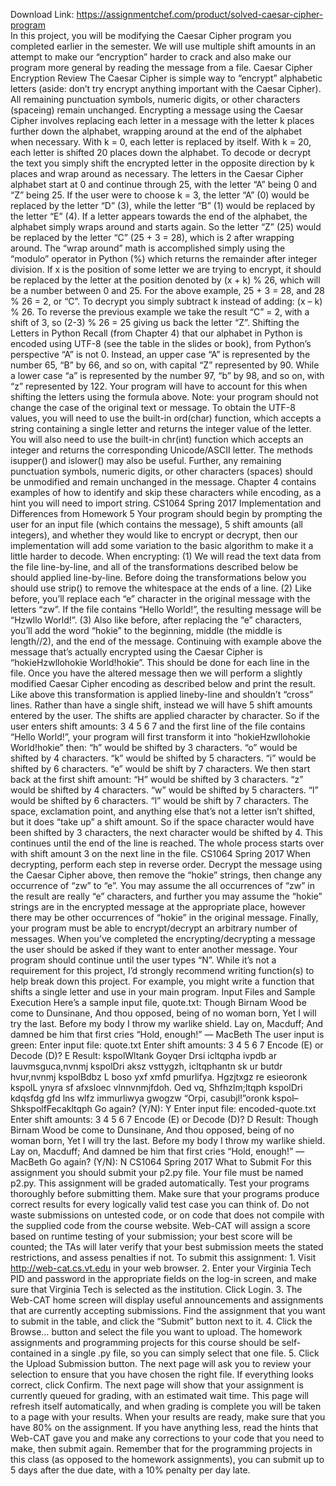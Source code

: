 Download Link: https://assignmentchef.com/product/solved-caesar-cipher-program
<br>
In this project, you will be modifying the Caesar Cipher program you completed earlier in the semester. We will use multiple shift amounts in an attempt to make our “encryption” harder to crack and also make our program more general by reading the message from a file. Caesar Cipher Encryption Review The Caesar Cipher is simple way to “encrypt” alphabetic letters (aside: don’t try encrypt anything important with the Caesar Cipher). All remaining punctuation symbols, numeric digits, or other characters (spaceing) remain unchanged. Encrypting a message using the Caesar Cipher involves replacing each letter in a message with the letter k places further down the alphabet, wrapping around at the end of the alphabet when necessary. With k = 0, each letter is replaced by itself. With k = 20, each letter is shifted 20 places down the alphabet. To decode or decrypt the text you simply shift the encrypted letter in the opposite direction by k places and wrap around as necessary. The letters in the Caesar Cipher alphabet start at 0 and continue through 25, with the letter “A” being 0 and “Z” being 25. If the user were to choose k = 3, the letter “A” (0) would be replaced by the letter “D” (3), while the letter “B” (1) would be replaced by the letter “E” (4). If a letter appears towards the end of the alphabet, the alphabet simply wraps around and starts again. So the letter “Z” (25) would be replaced by the letter “C” (25 + 3 = 28), which is 2 after wrapping around. The “wrap around” math is accomplished simply using the “modulo” operator in Python (%) which returns the remainder after integer division. If x is the position of some letter we are trying to encrypt, it should be replaced by the letter at the position denoted by (x + k) % 26, which will be a number between 0 and 25. For the above example, 25 + 3 = 28, and 28 % 26 = 2, or “C”. To decrypt you simply subtract k instead of adding: (x – k) % 26. To reverse the previous example we take the result “C” = 2, with a shift of 3, so (2-3) % 26 = 25 giving us back the letter “Z”. Shifting the Letters in Python Recall (from Chapter 4) that our alphabet in Python is encoded using UTF-8 (see the table in the slides or book), from Python’s perspective “A” is not 0. Instead, an upper case “A” is represented by the number 65, “B” by 66, and so on, with capital “Z” represented by 90. While a lower case “a” is represented by the number 97, “b” by 98, and so on, with “z” represented by 122. Your program will have to account for this when shifting the letters using the formula above. Note: your program should not change the case of the original text or message. To obtain the UTF-8 values, you will need to use the built-in ord(char) function, which accepts a string containing a single letter and returns the integer value of the letter. You will also need to use the built-in chr(int) function which accepts an integer and returns the corresponding Unicode/ASCII letter. The methods isupper() and islower() may also be useful. Further, any remaining punctuation symbols, numeric digits, or other characters (spaces) should be unmodified and remain unchanged in the message. Chapter 4 contains examples of how to identify and skip these characters while encoding, as a hint you will need to import string. CS1064 Spring 2017 Implementation and Differences from Homework 5 Your program should begin by prompting the user for an input file (which contains the message), 5 shift amounts (all integers), and whether they would like to encrypt or decrypt, then our implementation will add some variation to the basic algorithm to make it a little harder to decode. When encrypting: (1) We will read the text data from the file line-by-line, and all of the transformations described below be should applied line-by-line. Before doing the transformations below you should use strip() to remove the whitespace at the ends of a line. (2) Like before, you’ll replace each “e” character in the original message with the letters “zw”. If the file contains “Hello World!”, the resulting message will be “Hzwllo World!”. (3) Also like before, after replacing the “e” characters, you’ll add the word “hokie” to the beginning, middle (the middle is length//2), and the end of the message. Continuing with example above the message that’s actually encrypted using the Caesar Cipher is “hokieHzwllohokie World!hokie”. This should be done for each line in the file. Once you have the altered message then we will perform a slightly modified Caesar Cipher encoding as described below and print the result. Like above this transformation is applied lineby-line and shouldn’t “cross” lines. Rather than have a single shift, instead we will have 5 shift amounts entered by the user. The shifts are applied character by character. So if the user enters shift amounts: 3 4 5 6 7 and the first line of the file contains “Hello World!”, your program will first transform it into “hokieHzwllohokie World!hokie” then: “h” would be shifted by 3 characters. “o” would be shifted by 4 characters. “k” would be shifted by 5 characters. “i” would be shifted by 6 characters. “e” would be shift by 7 characters. We then start back at the first shift amount: “H” would be shifted by 3 characters. “z” would be shifted by 4 characters. “w” would be shifted by 5 characters. “l” would be shifted by 6 characters. “l” would be shift by 7 characters. The space, exclamation point, and anything else that’s not a letter isn’t shifted, but it does “take up” a shift amount. So if the space character would have been shifted by 3 characters, the next character would be shifted by 4. This continues until the end of the line is reached. The whole process starts over with shift amount 3 on the next line in the file. CS1064 Spring 2017 When decrypting, perform each step in reverse order. Decrypt the message using the Caesar Cipher above, then remove the “hokie” strings, then change any occurrence of “zw” to “e”. You may assume the all occurrences of “zw” in the result are really “e” characters, and further you may assume the “hokie” strings are in the encrypted message at the appropriate place, however there may be other occurrences of “hokie” in the original message. Finally, your program must be able to encrypt/decrypt an arbitrary number of messages. When you’ve completed the encrypting/decrypting a message the user should be asked if they want to enter another message. Your program should continue until the user types “N”. While it’s not a requirement for this project, I’d strongly recommend writing function(s) to help break down this project. For example, you might write a function that shifts a single letter and use in your main program. Input Files and Sample Execution Here’s a sample input file, quote.txt: Though Birnam Wood be come to Dunsinane, And thou opposed, being of no woman born, Yet I will try the last. Before my body I throw my warlike shield. Lay on, Macduff; And damned be him that first cries “Hold, enough!” — MacBeth The user input is green: Enter input file: quote.txt Enter shift amounts: 3 4 5 6 7 Encode (E) or Decode (D)? E Result: kspolWltank Goyqer Drsi icltqpha ivpdb ar Iauvmsguca,nvnmj kspolDri aksz vsttygzh, icltqphantn sk ur butdr hvur,nvnmj kspolBdbz L boso yxf xmfd pmurlifya. Hgzjtxgz re esieoronk kspolL ynyra sf afxsloec vlnnvnmjfdoh. Oed vq, Shfhzlm;ltqph kspolDri kdqsfdg gfd lns wlfz immurliwya gwogzw “Orpi, casubjl!”oronk kspol– ShkspolfFecakltqph Go again? (Y/N): Y Enter input file: encoded-quote.txt Enter shift amounts: 3 4 5 6 7 Encode (E) or Decode (D)? D Result: Though Birnam Wood be come to Dunsinane, And thou opposed, being of no woman born, Yet I will try the last. Before my body I throw my warlike shield. Lay on, Macduff; And damned be him that first cries “Hold, enough!” — MacBeth Go again? (Y/N): N CS1064 Spring 2017 What to Submit For this assignment you should submit your p2.py file. Your file must be named p2.py. This assignment will be graded automatically. Test your programs thoroughly before submitting them. Make sure that your programs produce correct results for every logically valid test case you can think of. Do not waste submissions on untested code, or on code that does not compile with the supplied code from the course website. Web-CAT will assign a score based on runtime testing of your submission; your best score will be counted; the TAs will later verify that your best submission meets the stated restrictions, and assess penalties if not. To submit this assignment: 1. Visit http://web-cat.cs.vt.edu in your web browser. 2. Enter your Virginia Tech PID and password in the appropriate fields on the log-in screen, and make sure that Virginia Tech is selected as the institution. Click Login. 3. The Web-CAT home screen will display useful announcements and assignments that are currently accepting submissions. Find the assignment that you want to submit in the table, and click the “Submit” button next to it. 4. Click the Browse… button and select the file you want to upload. The homework assignments and programming projects for this course should be self-contained in a single .py file, so you can simply select that one file. 5. Click the Upload Submission button. The next page will ask you to review your selection to ensure that you have chosen the right file. If everything looks correct, click Confirm. The next page will show that your assignment is currently queued for grading, with an estimated wait time. This page will refresh itself automatically, and when grading is complete you will be taken to a page with your results. When your results are ready, make sure that you have 80% on the assignment. If you have anything less, read the hints that Web-CAT gave you and make any corrections to your code that you need to make, then submit again. Remember that for the programming projects in this class (as opposed to the homework assignments), you can submit up to 5 days after the due date, with a 10% penalty per day late.